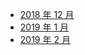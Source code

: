 - [2018 年 12 月](https://github.com/Snailclimb/JavaGuide/blob/master/闲谈/JavaGithubTrending/2018-12.md)
- [2019 年 1 月](https://github.com/Snailclimb/JavaGuide/blob/master/闲谈/JavaGithubTrending/2019-1.md)
- [2019 年 2 月](https://github.com/Snailclimb/JavaGuide/blob/master/闲谈/JavaGithubTrending/2019-2.md)

